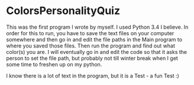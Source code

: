 ColorsPersonalityQuiz
=====================
This was the first program I wrote by myself. I used Python 3.4 I believe.
In order for this to run, you have to save the text files on your computer somewhere
and then go in and edit the file paths in the Main program to where you saved those
files. Then run the program and find out what color(s) you are. I will eventually
go in and edit the code so that it asks the person to set the file path, but 
probably not till winter break when I get some time to freshen up on my python.

I know there is a lot of text in the program, but it is a Test - a fun Test :) 

